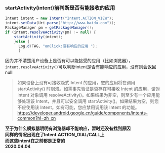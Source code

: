 ### startActivity(intent)前判断是否有能接收的应用

```Java
Intent intent = new Intent("Intent.ACTION_VIEW");
intent.setData(Uri.parse("http://www.baidu.com"));
PackageManager pm = getPackageManager();
if (intent.resolveActivity(pm) != null) {
    startActivity(intent);
    }else {
      Log.d(TAG, "onClick:没有响应的应用 ");
      }
```

因为并不清楚用户设备上是否有可以能接受的应用（比如浏览器），`intent.resolveActivity()`可以判断intent是否有能响应的应用，没有则会返回null

>如果设备上没有可接收隐式 Intent 的应用，您的应用将在调用 startActivity() 时崩溃。如需事先验证是否存在可接收 Intent 的应用，请对 Intent 对象调用 resolveActivity()。如果结果为非空，则至少有一个应用能够处理该 Intent，并且可以安全调用 startActivity()。如果结果为空，则您不应使用该 Intent。如有可能，您应禁用调用该 Intent 的功能。
https://developer.android.google.cn/guide/components/intents-common?hl=zh_cn

**至于为什么模拟器明明有浏览器却不能响应，暂时还没有找到原因  
同样的情况出现在了Intent.ACTION_DIAL/CALL上  
而这些intent在之前都是正常的  
2020.04.04**
